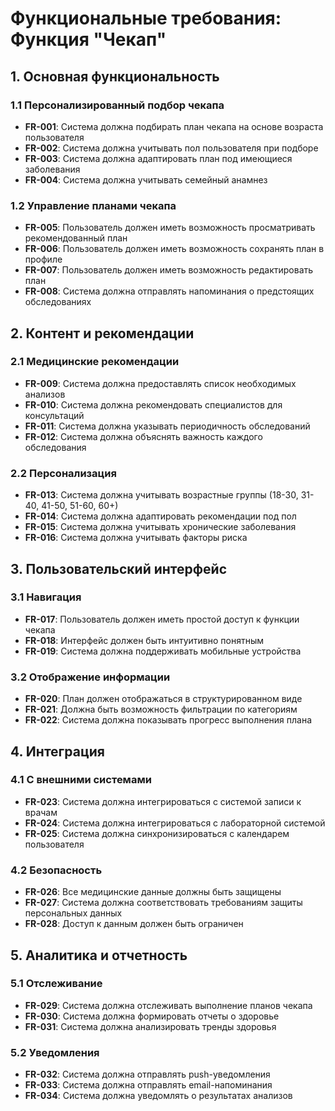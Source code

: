 # Функциональные требования: Функция "Чекап"

## 1. Основная функциональность

### 1.1 Персонализированный подбор чекапа
- **FR-001**: Система должна подбирать план чекапа на основе возраста пользователя
- **FR-002**: Система должна учитывать пол пользователя при подборе
- **FR-003**: Система должна адаптировать план под имеющиеся заболевания
- **FR-004**: Система должна учитывать семейный анамнез

### 1.2 Управление планами чекапа
- **FR-005**: Пользователь должен иметь возможность просматривать рекомендованный план
- **FR-006**: Пользователь должен иметь возможность сохранять план в профиле
- **FR-007**: Пользователь должен иметь возможность редактировать план
- **FR-008**: Система должна отправлять напоминания о предстоящих обследованиях

## 2. Контент и рекомендации

### 2.1 Медицинские рекомендации
- **FR-009**: Система должна предоставлять список необходимых анализов
- **FR-010**: Система должна рекомендовать специалистов для консультаций
- **FR-011**: Система должна указывать периодичность обследований
- **FR-012**: Система должна объяснять важность каждого обследования

### 2.2 Персонализация
- **FR-013**: Система должна учитывать возрастные группы (18-30, 31-40, 41-50, 51-60, 60+)
- **FR-014**: Система должна адаптировать рекомендации под пол
- **FR-015**: Система должна учитывать хронические заболевания
- **FR-016**: Система должна учитывать факторы риска

## 3. Пользовательский интерфейс

### 3.1 Навигация
- **FR-017**: Пользователь должен иметь простой доступ к функции чекапа
- **FR-018**: Интерфейс должен быть интуитивно понятным
- **FR-019**: Система должна поддерживать мобильные устройства

### 3.2 Отображение информации
- **FR-020**: План должен отображаться в структурированном виде
- **FR-021**: Должна быть возможность фильтрации по категориям
- **FR-022**: Система должна показывать прогресс выполнения плана

## 4. Интеграция

### 4.1 С внешними системами
- **FR-023**: Система должна интегрироваться с системой записи к врачам
- **FR-024**: Система должна интегрироваться с лабораторной системой
- **FR-025**: Система должна синхронизироваться с календарем пользователя

### 4.2 Безопасность
- **FR-026**: Все медицинские данные должны быть защищены
- **FR-027**: Система должна соответствовать требованиям защиты персональных данных
- **FR-028**: Доступ к данным должен быть ограничен

## 5. Аналитика и отчетность

### 5.1 Отслеживание
- **FR-029**: Система должна отслеживать выполнение планов чекапа
- **FR-030**: Система должна формировать отчеты о здоровье
- **FR-031**: Система должна анализировать тренды здоровья

### 5.2 Уведомления
- **FR-032**: Система должна отправлять push-уведомления
- **FR-033**: Система должна отправлять email-напоминания
- **FR-034**: Система должна уведомлять о результатах анализов 